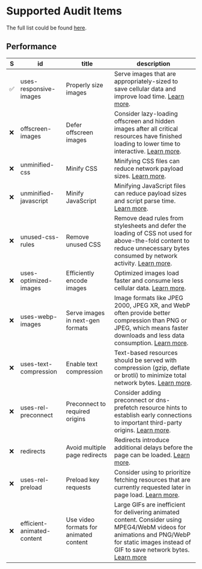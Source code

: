# Supported Audit Items

The full list could be found [here](https://github.com/fedeoo/lighthouse-auto-fix/wiki/Feasible-Audit-Result).


## Performance 

 S  | id | title | description
--- |  ---  | --- | ---
✅ | uses-responsive-images | Properly size images | Serve images that are appropriately-sized to save cellular data and improve load time. [Learn more](https://developers.google.com/web/tools/lighthouse/audits/oversized-images). 
❌ | offscreen-images | Defer offscreen images | Consider lazy-loading offscreen and hidden images after all critical resources have finished loading to lower time to interactive. [Learn more](https://developers.google.com/web/tools/lighthouse/audits/offscreen-images). 
❌ | unminified-css | Minify CSS | Minifying CSS files can reduce network payload sizes. [Learn more](https://developers.google.com/web/tools/lighthouse/audits/minify-css). 
❌ | unminified-javascript | Minify JavaScript | Minifying JavaScript files can reduce payload sizes and script parse time. [Learn more](https://developers.google.com/speed/docs/insights/MinifyResources). 
❌ | unused-css-rules | Remove unused CSS | Remove dead rules from stylesheets and defer the loading of CSS not used for above-the-fold content to reduce unnecessary bytes consumed by network activity. [Learn more](https://developers.google.com/web/tools/lighthouse/audits/unused-css). 
❌ | uses-optimized-images | Efficiently encode images | Optimized images load faster and consume less cellular data. [Learn more](https://developers.google.com/web/tools/lighthouse/audits/optimize-images). 
❌ | uses-webp-images | Serve images in next-gen formats | Image formats like JPEG 2000, JPEG XR, and WebP often provide better compression than PNG or JPEG, which means faster downloads and less data consumption. [Learn more](https://developers.google.com/web/tools/lighthouse/audits/webp). 
❌ | uses-text-compression | Enable text compression | Text-based resources should be served with compression (gzip, deflate or brotli) to minimize total network bytes. [Learn more](https://developers.google.com/web/tools/lighthouse/audits/text-compression). 
❌ | uses-rel-preconnect | Preconnect to required origins | Consider adding preconnect or dns-prefetch resource hints to establish early connections to important third-party origins. [Learn more](https://developers.google.com/web/fundamentals/performance/resource-prioritization#preconnect). 
❌ | redirects | Avoid multiple page redirects | Redirects introduce additional delays before the page can be loaded. [Learn more](https://developers.google.com/web/tools/lighthouse/audits/redirects). 
❌ | uses-rel-preload | Preload key requests | Consider using <link rel=preload> to prioritize fetching resources that are currently requested later in page load. [Learn more](https://developers.google.com/web/tools/lighthouse/audits/preload). 
❌ | efficient-animated-content | Use video formats for animated content | Large GIFs are inefficient for delivering animated content. Consider using MPEG4/WebM videos for animations and PNG/WebP for static images instead of GIF to save network bytes. [Learn more](https://developers.google.com/web/fundamentals/performance/optimizing-content-efficiency/replace-animated-gifs-with-video/) 

